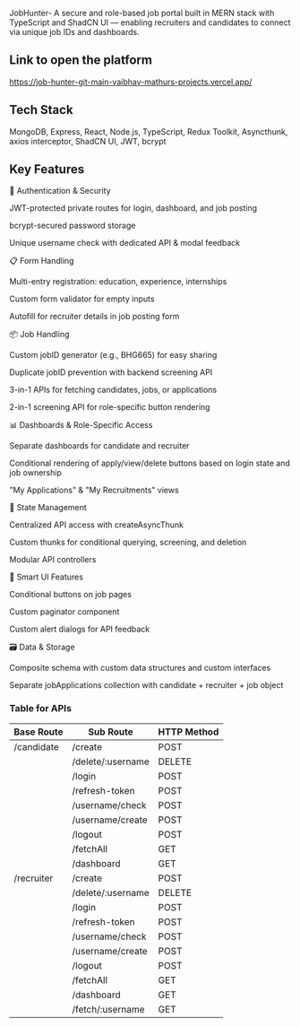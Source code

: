 JobHunter- A secure and role-based job portal built in MERN stack with TypeScript and ShadCN UI — enabling recruiters and candidates to connect via unique job IDs and dashboards.

## Link to open the platform

https://job-hunter-git-main-vaibhav-mathurs-projects.vercel.app/

## Tech Stack
MongoDB, Express, React, Node.js, TypeScript, Redux Toolkit, Asyncthunk, axios interceptor, ShadCN UI, JWT, bcrypt

## Key Features
🔐 Authentication & Security

JWT-protected private routes for login, dashboard, and job posting

bcrypt-secured password storage

Unique username check with dedicated API & modal feedback

📋 Form Handling

Multi-entry registration: education, experience, internships

Custom form validator for empty inputs

Autofill for recruiter details in job posting form

📦 Job Handling

Custom jobID generator (e.g., BHG665) for easy sharing

Duplicate jobID prevention with backend screening API

3-in-1 APIs for fetching candidates, jobs, or applications

2-in-1 screening API for role-specific button rendering

📊 Dashboards & Role-Specific Access

Separate dashboards for candidate and recruiter

Conditional rendering of apply/view/delete buttons based on login state and job ownership

"My Applications" & "My Recruitments" views

🔄 State Management

Centralized API access with createAsyncThunk

Custom thunks for conditional querying, screening, and deletion

Modular API controllers

🧠 Smart UI Features

Conditional buttons on job pages

Custom paginator component

Custom alert dialogs for API feedback

🗃️ Data & Storage

Composite schema with custom data structures and custom interfaces

Separate jobApplications collection with candidate + recruiter + job object

### Table for APIs

| Base Route | Sub Route | HTTP Method
|------------|-----------|------------|
|/candidate  |/create    |    POST    |
|            |/delete/:username    |   DELETE   |
|            |/login     |    POST    |
|            |/refresh-token  |  POST  |
|            |/username/check  |  POST  |
|            |/username/create  |  POST  |
|            |/logout  |  POST  |
|            |/fetchAll  |  GET  |
|            |/dashboard  |  GET  |
|/recruiter  |/create    |  POST  |
|            |/delete/:username  |  DELETE  |
|            |/login  |  POST    |
|            |/refresh-token  |  POST  |
|            |/username/check  |  POST  |
|            |/username/create  | POST  |
|            |/logout  |  POST  |
|            |/fetchAll  |  GET  |
|            |/dashboard  |  GET  |
|            |/fetch/:username  |  GET  |




